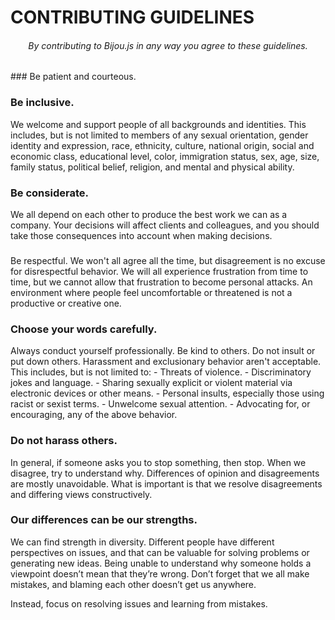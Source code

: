 # CONTRIBUTING GUIDELINES
<h6 align="center">By contributing to Bijou.js in any way you agree to these guidelines.</h6>
### Be patient and courteous.

### Be inclusive. 
We welcome and support people of all backgrounds and identities. This includes, but is not limited to members of any sexual orientation, gender identity and expression, race, ethnicity, culture, national origin, social and economic class, educational level, color, immigration status, sex, age, size, family status, political belief, religion, and mental and physical ability.

### Be considerate. 
We all depend on each other to produce the best work we can as a company. Your decisions will affect clients and colleagues, and you should take those consequences into account when making decisions.

### 
Be respectful. We won't all agree all the time, but disagreement is no excuse for disrespectful behavior. We will all experience frustration from time to time, but we cannot allow that frustration to become personal attacks. An environment where people feel uncomfortable or threatened is not a productive or creative one.

### Choose your words carefully. 
Always conduct yourself professionally. Be kind to others. Do not insult or put down others. Harassment and exclusionary behavior aren't acceptable. This includes, but is not limited to: - Threats of violence. - Discriminatory jokes and language. - Sharing sexually explicit or violent material via electronic devices or other means. - Personal insults, especially those using racist or sexist terms. - Unwelcome sexual attention. - Advocating for, or encouraging, any of the above behavior.

### Do not harass others. 
In general, if someone asks you to stop something, then stop. When we disagree, try to understand why. Differences of opinion and disagreements are mostly unavoidable. What is important is that we resolve disagreements and differing views constructively.

### Our differences can be our strengths. 
We can find strength in diversity. Different people have different perspectives on issues, and that can be valuable for solving problems or generating new ideas. Being unable to understand why someone holds a viewpoint doesn’t mean that they’re wrong. Don’t forget that we all make mistakes, and blaming each other doesn’t get us anywhere.

Instead, focus on resolving issues and learning from mistakes.
